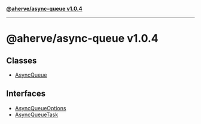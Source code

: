 [**@aherve/async-queue v1.0.4**](README.md)

***

# @aherve/async-queue v1.0.4

## Classes

- [AsyncQueue](classes/AsyncQueue.md)

## Interfaces

- [AsyncQueueOptions](interfaces/AsyncQueueOptions.md)
- [AsyncQueueTask](interfaces/AsyncQueueTask.md)
